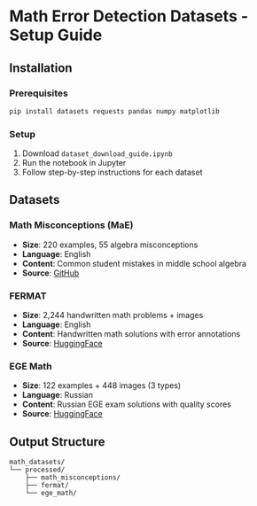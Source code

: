 # Math Error Detection Datasets - Setup Guide

## Installation

### Prerequisites

```bash
pip install datasets requests pandas numpy matplotlib
```

### Setup

1. Download `dataset_download_guide.ipynb`
2. Run the notebook in Jupyter
3. Follow step-by-step instructions for each dataset

## Datasets

### Math Misconceptions (MaE)
- **Size**: 220 examples, 55 algebra misconceptions
- **Language**: English  
- **Content**: Common student mistakes in middle school algebra
- **Source**: [GitHub](https://github.com/nancyotero-projects/math-misconceptions)

### FERMAT
- **Size**: 2,244 handwritten math problems + images
- **Language**: English
- **Content**: Handwritten math solutions with error annotations
- **Source**: [HuggingFace](https://huggingface.co/datasets/ai4bharat/fermat)

### EGE Math
- **Size**: 122 examples + 448 images (3 types)
- **Language**: Russian
- **Content**: Russian EGE exam solutions with quality scores
- **Source**: [HuggingFace](https://huggingface.co/datasets/Karifannaa/EGE_Math_Solutions_Assessment_Benchmark)

## Output Structure

```
math_datasets/
└── processed/
    ├── math_misconceptions/
    ├── fermat/
    └── ege_math/
```